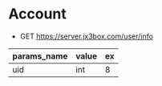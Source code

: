 # Account

+ GET https://server.jx3box.com/user/info  

params_name|value|ex
---|---|--- 
uid | int | 8